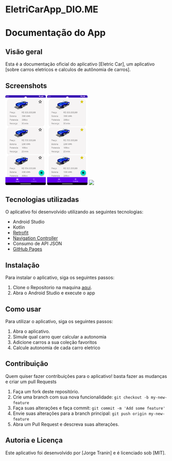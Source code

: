 # EletriCarApp_DIO.ME

# Documentação do App

## Visão geral

Esta é a documentação oficial do aplicativo [Eletric Car], um aplicativo [sobre carros eletricos e calculos de autônomia de carros].

## Screenshots
<img src="images/Tela1.png" width=25%>   <img src="images/Tela2.png" width=25%>   <img src="image/Tela3.png" width=25%>

## Tecnologias utilizadas

O aplicativo foi desenvolvido utilizando as seguintes tecnologias:

- Android Studio
- Kotlin
- [Retrofit](https://square.github.io/retrofit/)
- [Navigation Controller](https://developer.android.com/guide/navigation/navigation-principles?hl=pt-br)
- Consumo de API JSON
- [GitHub Pages](https://pages.github.com)


## Instalação

Para instalar o aplicativo, siga os seguintes passos:

1. Clone o Repositorio na maquina [aqui](https://github.com/JorgeTranin/EletriCarApp_DIO.ME.git).
2. Abra o Android Studio e execute o app

## Como usar

Para utilizar o aplicativo, siga os seguintes passos:

1. Abra o aplicativo.
2. Simule qual carro quer calcular a autonomia
3. Adicione carros a sua coleção favoritos
4. Calcule autonomia de cada carro eletrico


## Contribuição

Quem quiser fazer contribuições para o aplicativo! basta fazer as mudanças e criar um pull Requests

1. Faça um fork deste repositório.
2. Crie uma branch com sua nova funcionalidade: `git checkout -b my-new-feature`
3. Faça suas alterações e faça commit: `git commit -m 'Add some feature'`
4. Envie suas alterações para a branch principal: `git push origin my-new-feature`
5. Abra um Pull Request e descreva suas alterações.

## Autoria e Licença

Este aplicativo foi desenvolvido por [Jorge Tranin] e é licenciado sob [MIT].
